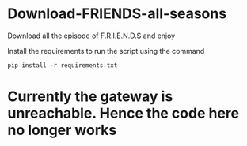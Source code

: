 # Download-FRIENDS-all-seasons

Download all the episode of F.R.I.E.N.D.S and enjoy

Install the requirements to run the script using the command

    pip install -r requirements.txt
# Currently the gateway is unreachable. Hence the code here no longer works
